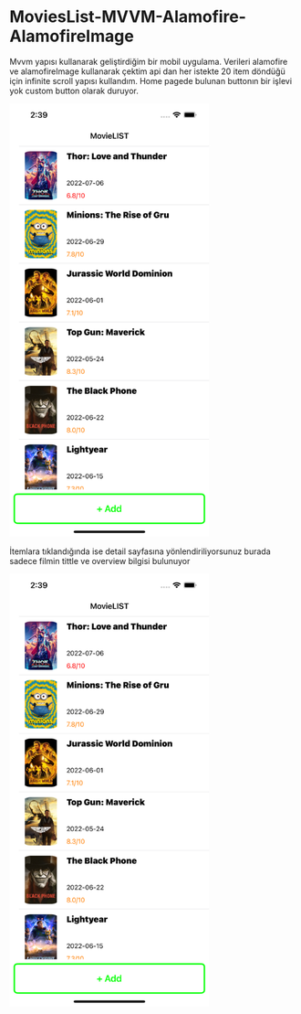 # MoviesList-MVVM-Alamofire-AlamofireImage

Mvvm yapısı kullanarak geliştirdiğim bir mobil uygulama. Verileri alamofire ve alamofireImage kullanarak çektim api dan her istekte 20 item
döndüğü için infinite scroll yapısı kullandım. Home pagede bulunan buttonın bir işlevi yok custom button olarak duruyor. 

<img src="https://github.com/emircansaglam/MoviesList-MVVM-Alamofire-AlamofireImage/blob/main/MovieList-Mvvm-Alamofire/img/Simulator%20Screen%20Shot%20-%20iPhone%2013%20Pro%20Max%20-%202022-08-09%20at%2002.39.43.png" width="350">

İtemlara tıklandığında ise detail sayfasına yönlendiriliyorsunuz burada sadece filmin tittle ve overview bilgisi bulunuyor 

<img src="https://github.com/emircansaglam/MoviesList-MVVM-Alamofire-AlamofireImage/blob/main/MovieList-Mvvm-Alamofire/img/Simulator%20Screen%20Shot%20-%20iPhone%2013%20Pro%20Max%20-%202022-08-09%20at%2002.39.43.png" width="350">
